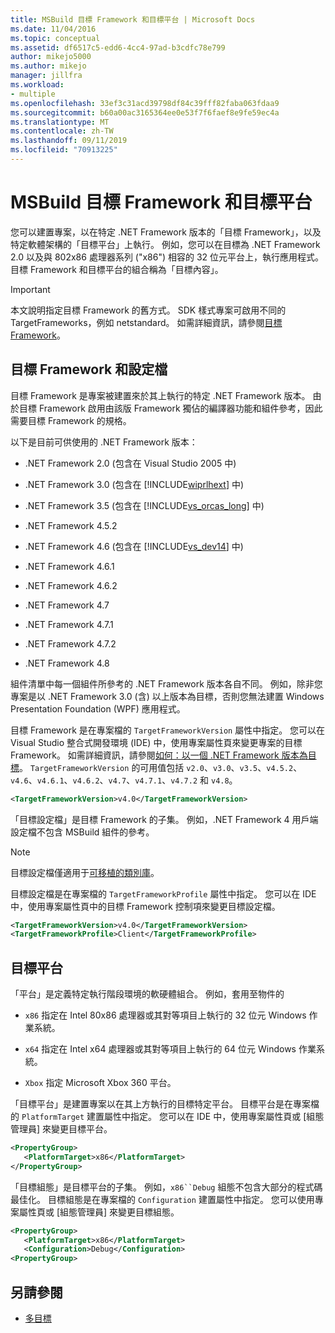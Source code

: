 ```yaml
---
title: MSBuild 目標 Framework 和目標平台 | Microsoft Docs
ms.date: 11/04/2016
ms.topic: conceptual
ms.assetid: df6517c5-edd6-4cc4-97ad-b3cdfc78e799
author: mikejo5000
ms.author: mikejo
manager: jillfra
ms.workload:
- multiple
ms.openlocfilehash: 33ef3c31acd39798df84c39fff82faba063fdaa9
ms.sourcegitcommit: b60a00ac3165364ee0e53f7f6faef8e9fe59ec4a
ms.translationtype: MT
ms.contentlocale: zh-TW
ms.lasthandoff: 09/11/2019
ms.locfileid: "70913225"
---
```

# <a name="msbuild-target-framework-and-target-platform"></a>MSBuild 目標 Framework 和目標平台
您可以建置專案，以在特定 .NET Framework 版本的「目標 Framework」，以及特定軟體架構的「目標平台」上執行。  例如，您可以在目標為 .NET Framework 2.0 以及與 802x86 處理器系列 ("x86") 相容的 32 位元平台上，執行應用程式。 目標 Framework 和目標平台的組合稱為「目標內容」。

> [!IMPORTANT]
> 本文說明指定目標 Framework 的舊方式。 SDK 樣式專案可啟用不同的 TargetFrameworks，例如 netstandard。 如需詳細資訊，請參閱[目標 Framework](/dotnet/standard/frameworks)。

## <a name="target-framework-and-profile"></a>目標 Framework 和設定檔
 目標 Framework 是專案被建置來於其上執行的特定 .NET Framework 版本。 由於目標 Framework 啟用由該版 Framework 獨佔的編譯器功能和組件參考，因此需要目標 Framework 的規格。

 以下是目前可供使用的 .NET Framework 版本：

- .NET Framework 2.0 (包含在 Visual Studio 2005 中)

- .NET Framework 3.0 (包含在 [!INCLUDE[wiprlhext](../debugger/includes/wiprlhext_md.md)] 中)

- .NET Framework 3.5 (包含在 [!INCLUDE[vs_orcas_long](../debugger/includes/vs_orcas_long_md.md)] 中)

- .NET Framework 4.5.2

- .NET Framework 4.6 (包含在 [!INCLUDE[vs_dev14](../misc/includes/vs_dev14_md.md)] 中)

- .NET Framework 4.6.1

- .NET Framework 4.6.2

- .NET Framework 4.7

- .NET Framework 4.7.1

- .NET Framework 4.7.2

- .NET Framework 4.8

組件清單中每一個組件所參考的 .NET Framework 版本各自不同。 例如，除非您專案是以 .NET Framework 3.0 (含) 以上版本為目標，否則您無法建置 Windows Presentation Foundation (WPF) 應用程式。

目標 Framework 是在專案檔的 `TargetFrameworkVersion` 屬性中指定。 您可以在 Visual Studio 整合式開發環境 (IDE) 中，使用專案屬性頁來變更專案的目標 Framework。 如需詳細資訊，請參閱[如何：以一個 .NET Framework 版本為目標](../ide/how-to-target-a-version-of-the-dotnet-framework.md)。 `TargetFrameworkVersion` 的可用值包括 `v2.0`、`v3.0`、`v3.5`、`v4.5.2`、`v4.6`、`v4.6.1`、`v4.6.2`、`v4.7`、`v4.7.1`、`v4.7.2` 和 `v4.8`。

```xml
<TargetFrameworkVersion>v4.0</TargetFrameworkVersion>
```

 「目標設定檔」是目標 Framework 的子集。 例如，.NET Framework 4 用戶端設定檔不包含 MSBuild 組件的參考。

 > [!NOTE]
 > 目標設定檔僅適用于[可移植的類別庫](/dotnet/standard/cross-platform/cross-platform-development-with-the-portable-class-library)。

 目標設定檔是在專案檔的 `TargetFrameworkProfile` 屬性中指定。 您可以在 IDE 中，使用專案屬性頁中的目標 Framework 控制項來變更目標設定檔。

```xml
<TargetFrameworkVersion>v4.0</TargetFrameworkVersion>
<TargetFrameworkProfile>Client</TargetFrameworkProfile>
```

## <a name="target-platform"></a>目標平台
 「平台」是定義特定執行階段環境的軟硬體組合。 例如，套用至物件的

- `x86` 指定在 Intel 80x86 處理器或其對等項目上執行的 32 位元 Windows 作業系統。

- `x64` 指定在 Intel x64 處理器或其對等項目上執行的 64 位元 Windows 作業系統。

- `Xbox` 指定 Microsoft Xbox 360 平台。

「目標平台」是建置專案以在其上方執行的目標特定平台。 目標平台是在專案檔的 `PlatformTarget` 建置屬性中指定。 您可以在 IDE 中，使用專案屬性頁或 [組態管理員] 來變更目標平台。

```xml
<PropertyGroup>
   <PlatformTarget>x86</PlatformTarget>
</PropertyGroup>

```

「目標組態」是目標平台的子集。 例如，`x86``Debug` 組態不包含大部分的程式碼最佳化。 目標組態是在專案檔的 `Configuration` 建置屬性中指定。 您可以使用專案屬性頁或 [組態管理員] 來變更目標組態。

```xml
<PropertyGroup>
   <PlatformTarget>x86</PlatformTarget>
   <Configuration>Debug</Configuration>
<PropertyGroup>

```

## <a name="see-also"></a>另請參閱
- [多目標](../msbuild/msbuild-multitargeting-overview.md)
